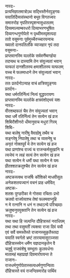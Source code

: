 नारदः-  
प्रत्यभिज्ञातमात्रोऽथ सद्भिस्तैर्नरपुङ्गवः  
ययातिर्दिव्यसंस्थानो बभूव विगतज्वरः  
समारुरोह नृपतिरस्पृशन्वसुधातलम्  
दिव्यमाल्याम्बरधरो दिव्याभरणभूषितः  
दिव्यगन्धगुणोपेतो न पृथ्वीमस्पृशत्पदा  
ततो वसुमनाः पूर्वमुच्चैरुच्चारयन्वचः  
ख्यातो दानपतिर्लोके व्याजहार नृपं तदा  
वसुमनाः-  
प्राप्तवानस्मि यल्लोके सर्ववर्णेष्वगर्हया  
तदप्यथ च दास्यामि तेन संयुज्यतां भवान्  
यत्फलं दानशीलस्य क्षमाशीलस्य यत्फलम्  
यच्च मे फलमाधाने तेन संयुज्यतां भवान्  
नारदः-  
ततः प्रतर्दनोऽप्याह वाचं क्षत्रियपुङ्गवः  
प्रतर्दनः-  
यथा धर्मरतिर्नित्यं नित्यं युद्धपरायणः  
प्राप्तवानस्मि यल्लोके क्षत्रवंशोद्भवं यशः  
नारदः-  
वीरशब्दफलं चैव तेन संयुज्यतां भवान्  
यथा धर्मे रतिर्नित्यं तेन सत्येन खं व्रज  
शिबिरौशीनरो धीमानुवाच मधुरां गिरम्  
शिबिः-  
यथा बालेषु नारीषु वैवाह्येषु तथैव च  
सङ्गरेषु निपातेषु तथा च व्यसनेषु च  
अनृतं नोक्तपूर्वं मे तेन सत्येन खं व्रज  
यथा प्राणांश्च राज्यं च राजन्कर्मसुखानि च  
त्यजेयं न त्वहं सत्यं तेन सत्येन खं व्रज  
यथा सत्येन मे धर्मो यथा सत्येन मे यमः  
प्रीतश्शतक्रतुश्चैव तेन सत्येन खं व्रज  
नारदः-  
अष्टकस्त्वथ राजर्षिः कौशिको माधवीसुतः  
अनेकशतयज्वानं वचनं प्राह धर्मवित्  
अष्टकः-  
शतशः पुण्डरीका मे गोसवा रचिताः प्रभो  
क्रतवो वाजपेयाश्च तेषां फलमवाप्नुहि  
न मे रत्नानि न धनं न तथाऽन्ये परिच्छदाः  
क्रतुष्वनुपयुक्तानि तेन सत्येन खं व्रज  
नारदः-  
यथा यथा हि जल्पन्ति दौहित्रास्तं नराधिपम्  
तथा तथा वसुमतीं त्यक्त्वा राजा दिवं ययौ  
एवं सर्वे समस्तैस्ते राजानस्सुकृतैस्तदा  
ययातिं स्वर्गतो भ्रष्टं तारयामासुरञ्जसा  
दौहित्रास्स्वेन धर्मेण यज्ञदानकृतेन वै  
चतुर्षु राजवंशेषु सम्भूताः कुलवर्धनाः  
मातामहं महाप्राज्ञं दिवमारोपयन्त ते  
राजानः-  
राजधर्मगुणोपेतास्सत्यधर्मगुणान्विताः  
दौहित्रास्ते वयं राजन्दिवमारोह पार्थिव  
